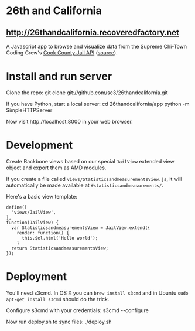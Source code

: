 # 26th and California

## http://26thandcalifornia.recoveredfactory.net

A Javascript app to browse and visualize data from the Supreme
Chi-Town Coding Crew's [Cook County Jail API](http://cookcountyjail.recoveredfactory.net/api/1.0/?format=json) 
([source](https://github.com/sc3/cookcountyjail)).

# Install and run server

Clone the repo:
    git clone git://github.com/sc3/26thandcalifornia.git 

If you have Python, start a local server:
    cd 26thandcalifornia/app
    python -m SimpleHTTPServer

Now visit http://localhost:8000 in your web browser.

# Development

Create Backbone views based on our special `JailView` extended view object and
export them as AMD modules.

If you create a file called `views/StatisticsandmeasurementsView.js`, it will automatically be made
available at `#statisticsandmeasurements/`.

Here's a basic view template:

```
define([
  'views/JailView',
],
function(JailView) {
  var StatisticsandmeasurementsView = JailView.extend({
    render: function() {
      this.$el.html('Hello world');
    }
  return StatisticsandmeasurementsView;
});
``` 


# Deployment

You'll need s3cmd. In OS X you can `brew install s3cmd` and in Ubuntu `sudo apt-get install s3cmd`
should do the trick.

Configure s3cmd with your credentials:
    s3cmd --configure

Now run deploy.sh to sync files:
    ./deploy.sh



